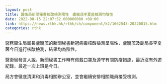 ```yaml
---
layout: post
title: 醫衞局新聞秘書核酸檢測陽性　盧寵茂李夏茵檢測均陰性
date: 2022-08-15 22:07:52.000000000 +08:00
link: https://news.rthk.hk/rthk/ch/component/k2/1662543-20220815.htm
categories: rthk
---
```


醫務衞生局局長盧寵茂的新聞秘書新冠病毒核酸檢測呈陽性，盧寵茂及副局長李夏茵今日進行核酸檢測，結果均為陰性。

醫衞局發言人說，新聞秘書工作時有佩戴口罩及遵守有關防疫措施，最近沒有外遊紀錄，最近一次上班是今日。

局方會徹底清潔和消毒相關辦公室，並會繼續安排相關職員接受檢測。
